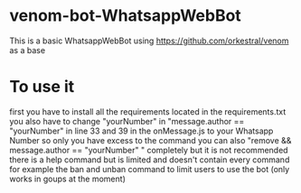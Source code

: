 # venom-bot-WhatsappWebBot

This is a basic WhatsappWebBot using https://github.com/orkestral/venom as a base

# To use it
first you have to install all the requirements located in the requirements.txt <br>
you also have to change "yourNumber" in "message.author == "yourNumber" in line 33 and 39 in the onMessage.js to your Whatsapp Number so only you have excess to the command you can also "remove  && message.author == "yourNumber" " completely but it is not recommended <br>
there is a help command but is limited and doesn't contain every command for example the ban and unban command to limit users to use the bot (only works in goups at the moment)

